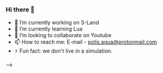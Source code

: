 ### Hi there 👋

- 🔭 I’m currently working on S-Land
- 🌱 I’m currently learning Lua
- 👯 I’m looking to collaborate on Youtube
- 📫 How to reach me: E-mail - polis.aqua@protonmail.com
- ⚡ Fun fact: we don't live in a simulation.

<gif src="https://digitaleanime.dz/wp-content/uploads/2020/12/05.gif">
-->
